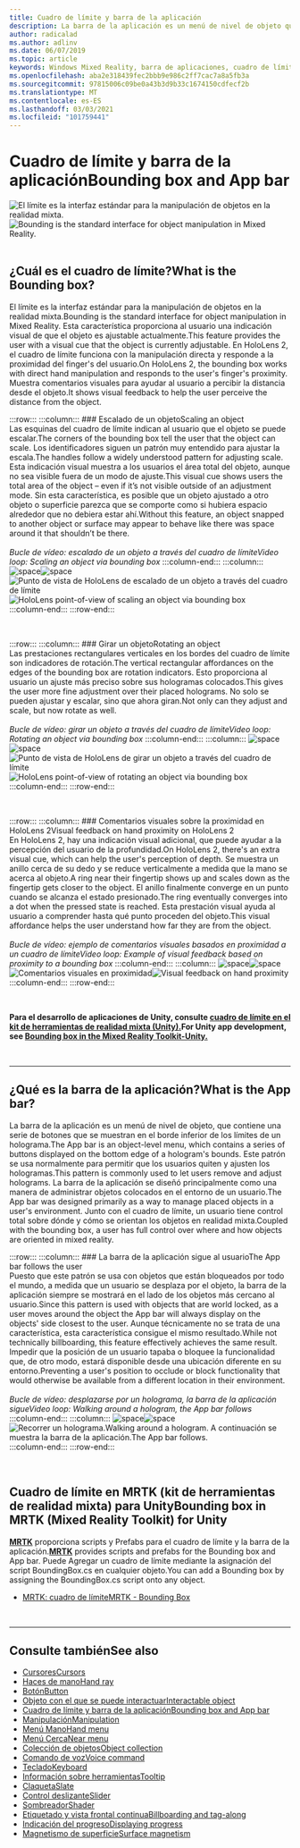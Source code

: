 ```yaml
---
title: Cuadro de límite y barra de la aplicación
description: La barra de la aplicación es un menú de nivel de objeto que contiene una serie de botones que se muestran en el borde inferior de los límites de un holograma.
author: radicalad
ms.author: adlinv
ms.date: 06/07/2019
ms.topic: article
keywords: Windows Mixed Reality, barra de aplicaciones, cuadro de límite, auriculares de realidad mixta, auriculares de realidad mixta de Windows, auriculares de realidad virtual, HoloLens, MRTK, kit de herramientas de realidad mixta
ms.openlocfilehash: aba2e318439fec2bbb9e986c2ff7cac7a8a5fb3a
ms.sourcegitcommit: 97815006c09be0a43b3d9b33c1674150cdfecf2b
ms.translationtype: MT
ms.contentlocale: es-ES
ms.lasthandoff: 03/03/2021
ms.locfileid: "101759441"
---
```

# <a name="bounding-box-and-app-bar"></a><span data-ttu-id="d53a2-104">Cuadro de límite y barra de la aplicación</span><span class="sxs-lookup"><span data-stu-id="d53a2-104">Bounding box and App bar</span></span>
<span data-ttu-id="d53a2-105">![El límite es la interfaz estándar para la manipulación de objetos en la realidad mixta.](images/UX_Hero_BoundingBox.jpg)</span><span class="sxs-lookup"><span data-stu-id="d53a2-105">![Bounding is the standard interface for object manipulation in Mixed Reality.](images/UX_Hero_BoundingBox.jpg)</span></span><br>
<br>

## <a name="what-is-the-bounding-box"></a><span data-ttu-id="d53a2-106">¿Cuál es el cuadro de límite?</span><span class="sxs-lookup"><span data-stu-id="d53a2-106">What is the Bounding box?</span></span>

<span data-ttu-id="d53a2-107">El límite es la interfaz estándar para la manipulación de objetos en la realidad mixta.</span><span class="sxs-lookup"><span data-stu-id="d53a2-107">Bounding is the standard interface for object manipulation in Mixed Reality.</span></span> <span data-ttu-id="d53a2-108">Esta característica proporciona al usuario una indicación visual de que el objeto es ajustable actualmente.</span><span class="sxs-lookup"><span data-stu-id="d53a2-108">This feature provides the user with a visual cue that the object is currently adjustable.</span></span> <span data-ttu-id="d53a2-109">En HoloLens 2, el cuadro de límite funciona con la manipulación directa y responde a la proximidad del finger's del usuario.</span><span class="sxs-lookup"><span data-stu-id="d53a2-109">On HoloLens 2, the bounding box works with direct hand manipulation and responds to the user's finger's proximity.</span></span> <span data-ttu-id="d53a2-110">Muestra comentarios visuales para ayudar al usuario a percibir la distancia desde el objeto.</span><span class="sxs-lookup"><span data-stu-id="d53a2-110">It shows visual feedback to help the user perceive the distance from the object.</span></span>

:::row:::
    :::column:::
        ### <a name="scaling-an-objectbr"></a><span data-ttu-id="d53a2-111">Escalado de un objeto</span><span class="sxs-lookup"><span data-stu-id="d53a2-111">Scaling an object</span></span><br>
        <span data-ttu-id="d53a2-112">Las esquinas del cuadro de límite indican al usuario que el objeto se puede escalar.</span><span class="sxs-lookup"><span data-stu-id="d53a2-112">The corners of the bounding box tell the user that the object can scale.</span></span> <span data-ttu-id="d53a2-113">Los identificadores siguen un patrón muy entendido para ajustar la escala.</span><span class="sxs-lookup"><span data-stu-id="d53a2-113">The handles follow a widely understood pattern for adjusting scale.</span></span> <span data-ttu-id="d53a2-114">Esta indicación visual muestra a los usuarios el área total del objeto, aunque no sea visible fuera de un modo de ajuste.</span><span class="sxs-lookup"><span data-stu-id="d53a2-114">This visual cue shows users the total area of the object – even if it’s not visible outside of an adjustment mode.</span></span> <span data-ttu-id="d53a2-115">Sin esta característica, es posible que un objeto ajustado a otro objeto o superficie parezca que se comporte como si hubiera espacio alrededor que no debiera estar ahí.</span><span class="sxs-lookup"><span data-stu-id="d53a2-115">Without this feature, an object snapped to another object or surface may appear to behave like there was space around it that shouldn’t be there.</span></span><br>
        <br>
        <span data-ttu-id="d53a2-116">*Bucle de vídeo: escalado de un objeto a través del cuadro de límite*</span><span class="sxs-lookup"><span data-stu-id="d53a2-116">*Video loop: Scaling an object via bounding box*</span></span>
    :::column-end:::
        :::column:::
        <span data-ttu-id="d53a2-117">![space](images/spacer-20x582.png)</span><span class="sxs-lookup"><span data-stu-id="d53a2-117">![space](images/spacer-20x582.png)</span></span><br>
       <span data-ttu-id="d53a2-118">![Punto de vista de HoloLens de escalado de un objeto a través del cuadro de límite](images/HoloLens2_BoundingBox.gif)</span><span class="sxs-lookup"><span data-stu-id="d53a2-118">![HoloLens point-of-view of scaling an object via bounding box](images/HoloLens2_BoundingBox.gif)</span></span><br>
    :::column-end:::
:::row-end:::

<br>

:::row:::
    :::column:::
        ### <a name="rotating-an-objectbr"></a><span data-ttu-id="d53a2-119">Girar un objeto</span><span class="sxs-lookup"><span data-stu-id="d53a2-119">Rotating an object</span></span><br>
        <span data-ttu-id="d53a2-120">Las prestaciones rectangulares verticales en los bordes del cuadro de límite son indicadores de rotación.</span><span class="sxs-lookup"><span data-stu-id="d53a2-120">The vertical rectangular affordances on the edges of the bounding box are rotation indicators.</span></span> <span data-ttu-id="d53a2-121">Esto proporciona al usuario un ajuste más preciso sobre sus hologramas colocados.</span><span class="sxs-lookup"><span data-stu-id="d53a2-121">This gives the user more fine adjustment over their placed holograms.</span></span> <span data-ttu-id="d53a2-122">No solo se pueden ajustar y escalar, sino que ahora giran.</span><span class="sxs-lookup"><span data-stu-id="d53a2-122">Not only can they adjust and scale, but now rotate as well.</span></span><br>
        <br>
        <span data-ttu-id="d53a2-123">*Bucle de vídeo: girar un objeto a través del cuadro de límite*</span><span class="sxs-lookup"><span data-stu-id="d53a2-123">*Video loop: Rotating an object via bounding box*</span></span>
    :::column-end:::
        :::column:::
        <span data-ttu-id="d53a2-124">![space](images/spacer-20x582.png)</span><span class="sxs-lookup"><span data-stu-id="d53a2-124">![space](images/spacer-20x582.png)</span></span><br>
       <span data-ttu-id="d53a2-125">![Punto de vista de HoloLens de girar un objeto a través del cuadro de límite](images/HoloLens2_BoundingBox_Rotate.gif)</span><span class="sxs-lookup"><span data-stu-id="d53a2-125">![HoloLens point-of-view of rotating an object via bounding box](images/HoloLens2_BoundingBox_Rotate.gif)</span></span><br>
    :::column-end:::
:::row-end:::

<br>

:::row:::
    :::column:::
        ### <a name="visual-feedback-on-hand-proximity-on-hololens-2br"></a><span data-ttu-id="d53a2-126">Comentarios visuales sobre la proximidad en HoloLens 2</span><span class="sxs-lookup"><span data-stu-id="d53a2-126">Visual feedback on hand proximity on HoloLens 2</span></span><br>
        <span data-ttu-id="d53a2-127">En HoloLens 2, hay una indicación visual adicional, que puede ayudar a la percepción del usuario de la profundidad.</span><span class="sxs-lookup"><span data-stu-id="d53a2-127">On HoloLens 2, there's an extra visual cue, which can help the user's perception of depth.</span></span> <span data-ttu-id="d53a2-128">Se muestra un anillo cerca de su dedo y se reduce verticalmente a medida que la mano se acerca al objeto.</span><span class="sxs-lookup"><span data-stu-id="d53a2-128">A ring near their fingertip shows up and scales down as the fingertip gets closer to the object.</span></span> <span data-ttu-id="d53a2-129">El anillo finalmente converge en un punto cuando se alcanza el estado presionado.</span><span class="sxs-lookup"><span data-stu-id="d53a2-129">The ring eventually converges into a dot when the pressed state is reached.</span></span> <span data-ttu-id="d53a2-130">Esta prestación visual ayuda al usuario a comprender hasta qué punto proceden del objeto.</span><span class="sxs-lookup"><span data-stu-id="d53a2-130">This visual affordance helps the user understand how far they are from the object.</span></span><br>
        <br>
        <span data-ttu-id="d53a2-131">*Bucle de vídeo: ejemplo de comentarios visuales basados en proximidad a un cuadro de límite*</span><span class="sxs-lookup"><span data-stu-id="d53a2-131">*Video loop: Example of visual feedback based on proximity to a bounding box*</span></span>
    :::column-end:::
        :::column:::
        <span data-ttu-id="d53a2-132">![space](images/spacer-20x582.png)</span><span class="sxs-lookup"><span data-stu-id="d53a2-132">![space](images/spacer-20x582.png)</span></span><br>
       <span data-ttu-id="d53a2-133">![Comentarios visuales en proximidad](images/HoloLens2_Proximity.gif)</span><span class="sxs-lookup"><span data-stu-id="d53a2-133">![Visual feedback on hand proximity](images/HoloLens2_Proximity.gif)</span></span><br>
    :::column-end:::
:::row-end:::

<br>

<span data-ttu-id="d53a2-134">**Para el desarrollo de aplicaciones de Unity, consulte [cuadro de límite en el kit de herramientas de realidad mixta (Unity).](https://microsoft.github.io/MixedRealityToolkit-Unity/Documentation/README_BoundingBox.html)**</span><span class="sxs-lookup"><span data-stu-id="d53a2-134">**For Unity app development, see [Bounding box in the Mixed Reality Toolkit-Unity.](https://microsoft.github.io/MixedRealityToolkit-Unity/Documentation/README_BoundingBox.html)**</span></span>

<br>

---

## <a name="what-is-the-app-bar"></a><span data-ttu-id="d53a2-135">¿Qué es la barra de la aplicación?</span><span class="sxs-lookup"><span data-stu-id="d53a2-135">What is the App bar?</span></span>

<span data-ttu-id="d53a2-136">La barra de la aplicación es un menú de nivel de objeto, que contiene una serie de botones que se muestran en el borde inferior de los límites de un holograma.</span><span class="sxs-lookup"><span data-stu-id="d53a2-136">The App bar is an object-level menu, which contains a series of buttons displayed on the bottom edge of a hologram's bounds.</span></span> <span data-ttu-id="d53a2-137">Este patrón se usa normalmente para permitir que los usuarios quiten y ajusten los hologramas.</span><span class="sxs-lookup"><span data-stu-id="d53a2-137">This pattern is commonly used to let users remove and adjust holograms.</span></span> <span data-ttu-id="d53a2-138">La barra de la aplicación se diseñó principalmente como una manera de administrar objetos colocados en el entorno de un usuario.</span><span class="sxs-lookup"><span data-stu-id="d53a2-138">The App bar was designed primarily as a way to manage placed objects in a user's environment.</span></span> <span data-ttu-id="d53a2-139">Junto con el cuadro de límite, un usuario tiene control total sobre dónde y cómo se orientan los objetos en realidad mixta.</span><span class="sxs-lookup"><span data-stu-id="d53a2-139">Coupled with the bounding box, a user has full control over where and how objects are oriented in mixed reality.</span></span>

:::row:::
    :::column:::
        ### <a name="the-app-bar-follows-the-userbr"></a><span data-ttu-id="d53a2-140">La barra de la aplicación sigue al usuario</span><span class="sxs-lookup"><span data-stu-id="d53a2-140">The App bar follows the user</span></span><br>
        <span data-ttu-id="d53a2-141">Puesto que este patrón se usa con objetos que están bloqueados por todo el mundo, a medida que un usuario se desplaza por el objeto, la barra de la aplicación siempre se mostrará en el lado de los objetos más cercano al usuario.</span><span class="sxs-lookup"><span data-stu-id="d53a2-141">Since this pattern is used with objects that are world locked, as a user moves around the object the App bar will always display on the objects' side closest to the user.</span></span> <span data-ttu-id="d53a2-142">Aunque técnicamente no se trata de una característica, esta característica consigue el mismo resultado.</span><span class="sxs-lookup"><span data-stu-id="d53a2-142">While not technically billboarding, this feature effectively achieves the same result.</span></span> <span data-ttu-id="d53a2-143">Impedir que la posición de un usuario tapaba o bloquee la funcionalidad que, de otro modo, estará disponible desde una ubicación diferente en su entorno.</span><span class="sxs-lookup"><span data-stu-id="d53a2-143">Preventing a user's position to occlude or block functionality that would otherwise be available from a different location in their environment.</span></span> <br>
        <br>
        <span data-ttu-id="d53a2-144">*Bucle de vídeo: desplazarse por un holograma, la barra de la aplicación sigue*</span><span class="sxs-lookup"><span data-stu-id="d53a2-144">*Video loop: Walking around a hologram, the App bar follows*</span></span>
    :::column-end:::
        :::column:::
        <span data-ttu-id="d53a2-145">![space](images/spacer-20x582.png)</span><span class="sxs-lookup"><span data-stu-id="d53a2-145">![space](images/spacer-20x582.png)</span></span><br>
       <span data-ttu-id="d53a2-146">![Recorrer un holograma.</span><span class="sxs-lookup"><span data-stu-id="d53a2-146">![Walking around a hologram.</span></span> <span data-ttu-id="d53a2-147">A continuación se muestra la barra de la aplicación.](images/HoloLens2_AppBarFollowing.gif)</span><span class="sxs-lookup"><span data-stu-id="d53a2-147">The App bar follows.](images/HoloLens2_AppBarFollowing.gif)</span></span><br>
    :::column-end:::
:::row-end:::

<br>


## <a name="bounding-box-in-mrtk-mixed-reality-toolkit-for-unity"></a><span data-ttu-id="d53a2-148">Cuadro de límite en MRTK (kit de herramientas de realidad mixta) para Unity</span><span class="sxs-lookup"><span data-stu-id="d53a2-148">Bounding box in MRTK (Mixed Reality Toolkit) for Unity</span></span>
<span data-ttu-id="d53a2-149">**[MRTK](https://github.com/Microsoft/MixedRealityToolkit-Unity)** proporciona scripts y Prefabs para el cuadro de límite y la barra de la aplicación.</span><span class="sxs-lookup"><span data-stu-id="d53a2-149">**[MRTK](https://github.com/Microsoft/MixedRealityToolkit-Unity)** provides scripts and prefabs for the Bounding box and App bar.</span></span> <span data-ttu-id="d53a2-150">Puede Agregar un cuadro de límite mediante la asignación del script BoundingBox.cs en cualquier objeto.</span><span class="sxs-lookup"><span data-stu-id="d53a2-150">You can add a Bounding box by assigning the BoundingBox.cs script onto any object.</span></span>

* [<span data-ttu-id="d53a2-151">MRTK: cuadro de límite</span><span class="sxs-lookup"><span data-stu-id="d53a2-151">MRTK - Bounding Box</span></span>](https://docs.microsoft.com/windows/mixed-reality/mrtk-docs/features/ux-building-blocks/bounding-box.md)


<br>

---


## <a name="see-also"></a><span data-ttu-id="d53a2-152">Consulte también</span><span class="sxs-lookup"><span data-stu-id="d53a2-152">See also</span></span>

* [<span data-ttu-id="d53a2-153">Cursores</span><span class="sxs-lookup"><span data-stu-id="d53a2-153">Cursors</span></span>](cursors.md)
* [<span data-ttu-id="d53a2-154">Haces de mano</span><span class="sxs-lookup"><span data-stu-id="d53a2-154">Hand ray</span></span>](point-and-commit.md)
* [<span data-ttu-id="d53a2-155">Botón</span><span class="sxs-lookup"><span data-stu-id="d53a2-155">Button</span></span>](button.md)
* [<span data-ttu-id="d53a2-156">Objeto con el que se puede interactuar</span><span class="sxs-lookup"><span data-stu-id="d53a2-156">Interactable object</span></span>](interactable-object.md)
* [<span data-ttu-id="d53a2-157">Cuadro de límite y barra de la aplicación</span><span class="sxs-lookup"><span data-stu-id="d53a2-157">Bounding box and App bar</span></span>](app-bar-and-bounding-box.md)
* [<span data-ttu-id="d53a2-158">Manipulación</span><span class="sxs-lookup"><span data-stu-id="d53a2-158">Manipulation</span></span>](direct-manipulation.md)
* [<span data-ttu-id="d53a2-159">Menú Mano</span><span class="sxs-lookup"><span data-stu-id="d53a2-159">Hand menu</span></span>](hand-menu.md)
* [<span data-ttu-id="d53a2-160">Menú Cerca</span><span class="sxs-lookup"><span data-stu-id="d53a2-160">Near menu</span></span>](near-menu.md)
* [<span data-ttu-id="d53a2-161">Colección de objetos</span><span class="sxs-lookup"><span data-stu-id="d53a2-161">Object collection</span></span>](object-collection.md)
* [<span data-ttu-id="d53a2-162">Comando de voz</span><span class="sxs-lookup"><span data-stu-id="d53a2-162">Voice command</span></span>](voice-input.md)
* [<span data-ttu-id="d53a2-163">Teclado</span><span class="sxs-lookup"><span data-stu-id="d53a2-163">Keyboard</span></span>](keyboard.md)
* [<span data-ttu-id="d53a2-164">Información sobre herramientas</span><span class="sxs-lookup"><span data-stu-id="d53a2-164">Tooltip</span></span>](tooltip.md)
* [<span data-ttu-id="d53a2-165">Claqueta</span><span class="sxs-lookup"><span data-stu-id="d53a2-165">Slate</span></span>](slate.md)
* [<span data-ttu-id="d53a2-166">Control deslizante</span><span class="sxs-lookup"><span data-stu-id="d53a2-166">Slider</span></span>](slider.md)
* [<span data-ttu-id="d53a2-167">Sombreador</span><span class="sxs-lookup"><span data-stu-id="d53a2-167">Shader</span></span>](shader.md)
* [<span data-ttu-id="d53a2-168">Etiquetado y vista frontal continua</span><span class="sxs-lookup"><span data-stu-id="d53a2-168">Billboarding and tag-along</span></span>](billboarding-and-tag-along.md)
* [<span data-ttu-id="d53a2-169">Indicación del progreso</span><span class="sxs-lookup"><span data-stu-id="d53a2-169">Displaying progress</span></span>](progress.md)
* [<span data-ttu-id="d53a2-170">Magnetismo de superficie</span><span class="sxs-lookup"><span data-stu-id="d53a2-170">Surface magnetism</span></span>](surface-magnetism.md)
